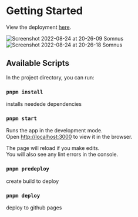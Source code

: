 # Getting Started
View the deployment [here](https://ashaid.github.io/art_4059/).


![Screenshot 2022-08-24 at 20-26-09 Somnus](https://user-images.githubusercontent.com/65536687/186553256-bb661514-08df-4fdb-987c-564691eb4d41.png)
![Screenshot 2022-08-24 at 20-26-18 Somnus](https://user-images.githubusercontent.com/65536687/186553283-bab5d590-b624-462c-84c8-7d8da0f79b9d.png)
## Available Scripts

In the project directory, you can run:

### `pnpm install`

installs needede dependencies

### `pnpm start`

Runs the app in the development mode.\
Open [http://localhost:3000](http://localhost:3000) to view it in the browser.

The page will reload if you make edits.\
You will also see any lint errors in the console.

### `pnpm predeploy`

create build to deploy

### `pnpm deploy`

deploy to github pages
